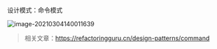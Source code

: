 设计模式：命令模式



![image-20210304140011639](https://xuemingde.com/pages/image/others/20210304140012.png)

> 相关文章：https://refactoringguru.cn/design-patterns/command









